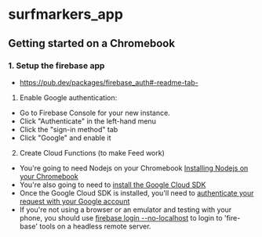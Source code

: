 # surfmarkers_app
## Getting started on a Chromebook

### 1. Setup the firebase app 
- https://pub.dev/packages/firebase_auth#-readme-tab-
1. Enable Google authentication:
- Go to Firebase Console for your new instance.
- Click "Authenticate" in the left-hand menu
- Click the "sign-in method" tab
- Click "Google" and enable it

2. Create Cloud Functions (to make Feed work)
- You're going to need Nodejs on your Chromebook [Installing Nodejs on your Chromebook](https://medium.com/@jacoboakley/web-development-with-a-chromebook-installing-nodejs-4e358b82a31b)
- You're also going to need to [install the Google Cloud SDK](https://cloud.google.com/sdk/docs/downloads-interactive)
- Once the Google Cloud SDK is installed, you'll need to [authenticate your request with your Google account]( https://stackoverflow.com/questions/42043611/could-not-load-the-default-credentials-node-js-google-compute-engine-tutorial)
- If you're not using a browser or an emulator and testing with your phone, you should use [firebase login --no-localhost](https://stackoverflow.com/questions/43828039/how-to-login-to-firebase-tools-on-headless-remote-server) to login to 'fire-base' tools on a headless remote server.

